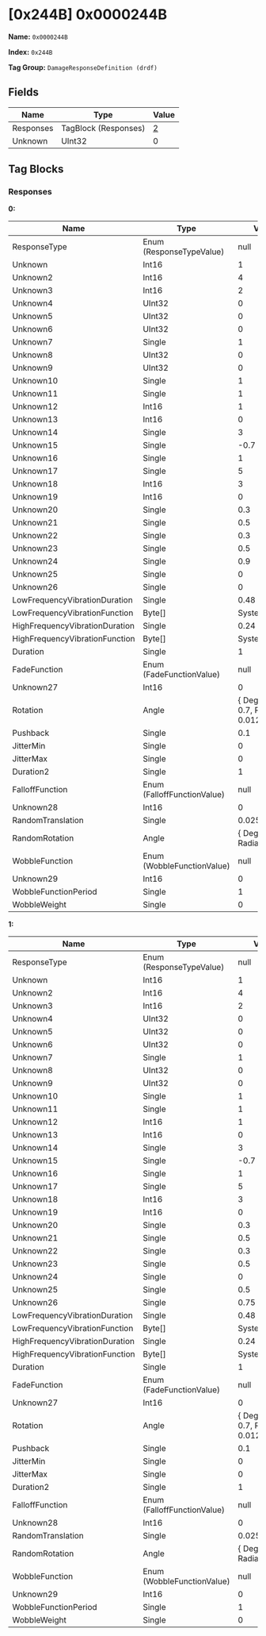 # [0x244B] 0x0000244B

**Name:** ```0x0000244B```

**Index:** ```0x244B```

**Tag Group:** ```DamageResponseDefinition (drdf)```

## Fields

Name	| Type	| Value
---	|---	|---	|
Responses	|TagBlock (Responses)	|[2](#responses)
Unknown	|UInt32	|0


## Tag Blocks

### Responses

**0:**

Name	| Type	| Value
---	|---	|---	|
ResponseType	|Enum (ResponseTypeValue)	|null
Unknown	|Int16	|1
Unknown2	|Int16	|4
Unknown3	|Int16	|2
Unknown4	|UInt32	|0
Unknown5	|UInt32	|0
Unknown6	|UInt32	|0
Unknown7	|Single	|1
Unknown8	|UInt32	|0
Unknown9	|UInt32	|0
Unknown10	|Single	|1
Unknown11	|Single	|1
Unknown12	|Int16	|1
Unknown13	|Int16	|0
Unknown14	|Single	|3
Unknown15	|Single	|-0.7
Unknown16	|Single	|1
Unknown17	|Single	|5
Unknown18	|Int16	|3
Unknown19	|Int16	|0
Unknown20	|Single	|0.3
Unknown21	|Single	|0.5
Unknown22	|Single	|0.3
Unknown23	|Single	|0.5
Unknown24	|Single	|0.9
Unknown25	|Single	|0
Unknown26	|Single	|0
LowFrequencyVibrationDuration	|Single	|0.48
LowFrequencyVibrationFunction	|Byte[]	|System.Byte[]
HighFrequencyVibrationDuration	|Single	|0.24
HighFrequencyVibrationFunction	|Byte[]	|System.Byte[]
Duration	|Single	|1
FadeFunction	|Enum (FadeFunctionValue)	|null
Unknown27	|Int16	|0
Rotation	|Angle	|{ Degrees: 0.7, Radians: 0.0122173 }
Pushback	|Single	|0.1
JitterMin	|Single	|0
JitterMax	|Single	|0
Duration2	|Single	|1
FalloffFunction	|Enum (FalloffFunctionValue)	|null
Unknown28	|Int16	|0
RandomTranslation	|Single	|0.025
RandomRotation	|Angle	|{ Degrees: 0, Radians: 0 }
WobbleFunction	|Enum (WobbleFunctionValue)	|null
Unknown29	|Int16	|0
WobbleFunctionPeriod	|Single	|1
WobbleWeight	|Single	|0


**1:**

Name	| Type	| Value
---	|---	|---	|
ResponseType	|Enum (ResponseTypeValue)	|null
Unknown	|Int16	|1
Unknown2	|Int16	|4
Unknown3	|Int16	|2
Unknown4	|UInt32	|0
Unknown5	|UInt32	|0
Unknown6	|UInt32	|0
Unknown7	|Single	|1
Unknown8	|UInt32	|0
Unknown9	|UInt32	|0
Unknown10	|Single	|1
Unknown11	|Single	|1
Unknown12	|Int16	|1
Unknown13	|Int16	|0
Unknown14	|Single	|3
Unknown15	|Single	|-0.7
Unknown16	|Single	|1
Unknown17	|Single	|5
Unknown18	|Int16	|3
Unknown19	|Int16	|0
Unknown20	|Single	|0.3
Unknown21	|Single	|0.5
Unknown22	|Single	|0.3
Unknown23	|Single	|0.5
Unknown24	|Single	|0
Unknown25	|Single	|0.5
Unknown26	|Single	|0.75
LowFrequencyVibrationDuration	|Single	|0.48
LowFrequencyVibrationFunction	|Byte[]	|System.Byte[]
HighFrequencyVibrationDuration	|Single	|0.24
HighFrequencyVibrationFunction	|Byte[]	|System.Byte[]
Duration	|Single	|1
FadeFunction	|Enum (FadeFunctionValue)	|null
Unknown27	|Int16	|0
Rotation	|Angle	|{ Degrees: 0.7, Radians: 0.0122173 }
Pushback	|Single	|0.1
JitterMin	|Single	|0
JitterMax	|Single	|0
Duration2	|Single	|1
FalloffFunction	|Enum (FalloffFunctionValue)	|null
Unknown28	|Int16	|0
RandomTranslation	|Single	|0.025
RandomRotation	|Angle	|{ Degrees: 0, Radians: 0 }
WobbleFunction	|Enum (WobbleFunctionValue)	|null
Unknown29	|Int16	|0
WobbleFunctionPeriod	|Single	|1
WobbleWeight	|Single	|0


